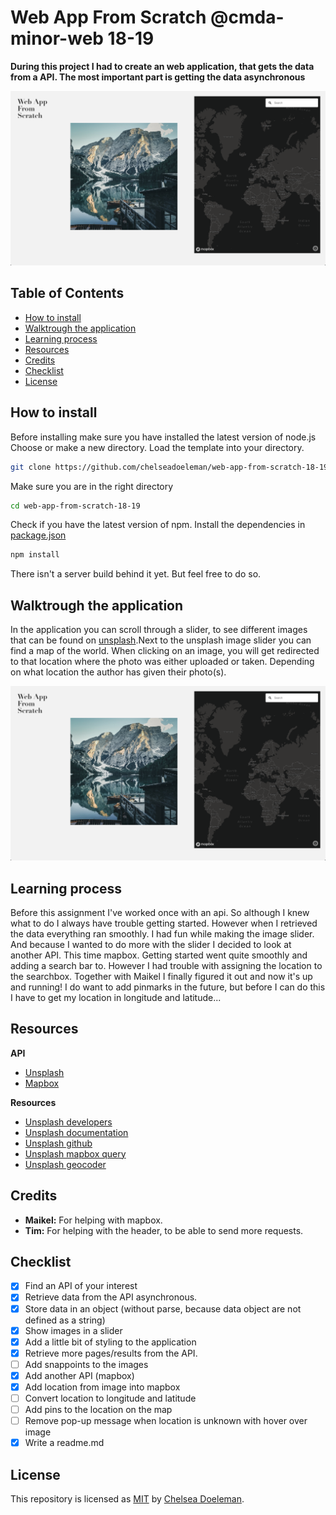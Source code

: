 # Web App From Scratch @cmda-minor-web 18-19

**During this project I had to create an web application, that gets the data from a API. The most important part is getting the data asynchronous**

![Unsplash API](docs/app.png)


## Table of Contents
* [How to install](#how-to-install) 
* [Walktrough the application](#walk-trough-the-application) 
* [Learning process](#learning-process)
* [Resources](#resources)
* [Credits](#credits)
* [Checklist](#checklist)
* [License](#license)

## How to install

Before installing make sure you have installed the latest version of node.js
Choose or make a new directory.
Load the template into your directory.
```bash
git clone https://github.com/chelseadoeleman/web-app-from-scratch-18-19.git
```

Make sure you are in the right directory 
```bash
cd web-app-from-scratch-18-19
```

Check if you have the latest version of npm.
Install the dependencies in [package.json](./client/package.json)
```bash
npm install
```

There isn't a server build behind it yet. But feel free to do so. 


## Walktrough the application

In the application you can scroll through a slider, to see different images that can be found on [unsplash](https://unsplash.com/).Next to the unsplash image slider you can find a map of the world. When clicking on an image, you will get redirected to that location where the photo was either uploaded or taken. Depending on what location the author has given their photo(s). 

![The Application](docs/app.png)

## Learning process

Before this assignment I've worked once with an api. So although I knew what to do I always have trouble getting started. However when I retrieved the data everything ran smoothly. I had fun while making the image slider. And because I wanted to do more with the slider I decided to look at another API. This time mapbox. Getting started went quite smoothly and adding a search bar to. However I had trouble with assigning the location to the searchbox. Together with Maikel I finally figured it out and now it's up and running! I do want to add pinmarks in the future, but before I can do this I have to get my location in longitude and latitude... 


## Resources

**API**
* [Unsplash](https://unsplash.com/developers)
* [Mapbox](https://www.mapbox.com/)

**Resources**
* [Unsplash developers](https://unsplash.com/developers)
* [Unsplash documentation](https://unsplash.com/documentation)
* [Unsplash github](https://github.com/unsplash/unsplash-js)
* [Unsplash mapbox query](https://github.com/mapbox/mapbox-gl-geocoder/blob/master/API.md#query)
* [Unsplash geocoder](https://docs.mapbox.com/mapbox-gl-js/example/mapbox-gl-geocoder/)

## Credits

*   **Maikel:** For helping with mapbox.
*   **Tim:** For helping with the header, to be able to send more requests.

## Checklist
- [x] Find an API of your interest
- [x] Retrieve data from the API asynchronous. 
- [x] Store data in an object (without parse, because data object are not defined as a string)
- [x] Show images in a slider
- [x] Add a little bit of styling to the application
- [x] Retrieve more pages/results from the API. 
- [ ]   Add snappoints to the images
- [x] Add another API (mapbox)
- [x] Add location from image into mapbox
- [ ]   Convert location to longitude and latitude
- [ ]   Add pins to the location on the map
- [ ]   Remove pop-up message when location is unknown with hover over image
- [x] Write a readme.md

## License
This repository is licensed as [MIT](LICENSE) by [Chelsea Doeleman](https://github.com/chelseadoeleman).
